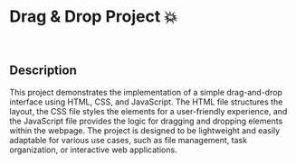 # Drag & Drop Project 💥

<br />

## Description

This project demonstrates the implementation of a simple drag-and-drop interface using HTML, CSS, and JavaScript. The HTML file structures the layout, the CSS file styles the elements for a user-friendly experience, and the JavaScript file provides the logic for dragging and dropping elements within the webpage. The project is designed to be lightweight and easily adaptable for various use cases, such as file management, task organization, or interactive web applications.
